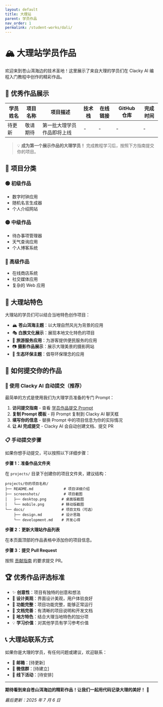 ```yaml
---
layout: default
title: 大理站
parent: 学员作品
nav_order: 1
permalink: /student-works/dali/
---
```


# 🏔️ 大理站学员作品

欢迎来到苍山洱海边的技术圣地！这里展示了来自大理的学员们在 Clacky AI 编程入门教程中创作的精彩作品。

## 🌟 优秀作品展示

| 学员姓名 | 项目名称 | 项目描述                   | 技术栈 | 在线链接 | GitHub 仓库 | 完成时间 |
| -------- | -------- | -------------------------- | ------ | -------- | ----------- | -------- |
| 待更新   | 敬请期待 | 第一批大理学员作品即将上线 | -      | -        | -           | -        |

> 💡 **成为第一个展示作品的大理学员！** 完成教程学习后，按照下方指南提交你的项目。

## 📂 项目分类

### 🟢 初级作品

- 数字时钟应用
- 随机名言生成器
- 个人介绍网站

### 🟡 中级作品

- 待办事项管理器
- 天气查询应用
- 个人博客系统

### 🔴 高级作品

- 在线商店系统
- 社交媒体应用
- 复杂的 Web 应用

## 🎯 大理站特色

大理站的学员们可以结合当地特色创作项目：

- 🏔️ **苍山洱海主题**：以大理自然风光为背景的应用
- 🎭 **白族文化展示**：展现本地文化特色的项目
- 🌸 **旅游服务应用**：为游客提供便民服务的应用
- 📷 **摄影作品展示**：展示大理美景的摄影网站
- 🍃 **生态环保主题**：倡导环保理念的应用

## 📝 如何提交你的作品

### 🚀 使用 Clacky AI 自动提交（推荐）

最简单的方式是使用我们为大理学员准备的专门 Prompt：

1. **访问提交指南** - 查看 [学员作品提交 Prompt](../submit-prompt)
2. **复制 Prompt 模板** - 将 Prompt 复制到 Clacky AI 聊天框
3. **填写你的信息** - 替换 Prompt 中的项目信息为你的实际情况
4. **让 AI 完成提交** - Clacky AI 会自动创建文档、提交 PR

### 📋 手动提交步骤

如果你想手动提交，可以按照以下详细步骤：

**步骤 1：准备作品文件夹**

在 `projects/` 目录下创建你的项目文件夹，建议结构：

```
projects/你的项目名称/
├── README.md              # 项目详细介绍
├── screenshots/           # 项目截图
│   ├── desktop.png       # 桌面版截图
│   └── mobile.png        # 移动版截图
└── docs/                 # 项目文档（可选）
    ├── design.md         # 设计思路
    └── development.md    # 开发心得
```

**步骤 2：更新大理站作品列表**

在本页面顶部的作品表格中添加你的项目信息。

**步骤 3：提交 Pull Request**

按照 [贡献指南](../../CONTRIBUTING) 的要求提交 PR。

## 🏆 优秀作品评选标准

- ✨ **创意性**：项目有独特的创意和想法
- 🎨 **设计美观**：界面设计美观，用户体验良好
- 🔧 **功能完整**：项目功能完整，能够正常运行
- 📖 **文档完善**：有清晰的项目说明和开发文档
- 🌟 **地方特色**：结合大理当地特色的加分项
- 💡 **学习价值**：对其他学员有学习参考价值

## 📞 大理站联系方式

如果你是大理的学员，有任何问题或建议，欢迎联系：

- 📧 **邮箱**：[待更新]
- 💬 **微信群**：[待建立]
- 🏢 **线下活动**：[待安排]

---

**期待看到来自苍山洱海边的精彩作品！让我们一起用代码记录大理的美好！** 🌸

_最后更新：2025 年 7 月 6 日_
